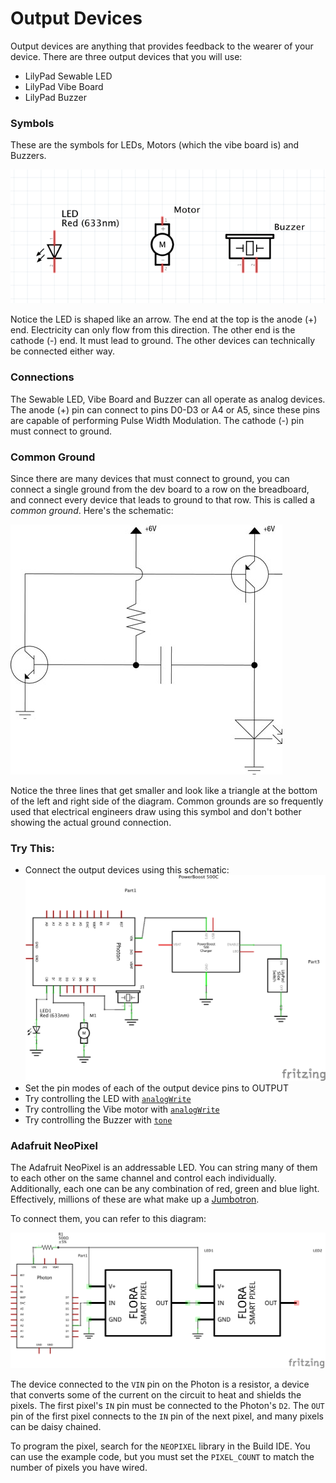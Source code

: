 # Output Devices

Output devices are anything that provides feedback to the wearer of your device. There are three output devices that you will use:

- LilyPad Sewable LED
- LilyPad Vibe Board
- LilyPad Buzzer

### Symbols

These are the symbols for LEDs, Motors (which the vibe board is) and Buzzers.

![Output Device Symbols](./images/output_schem.png)

Notice the LED is shaped like an arrow. The end at the top is the anode (+) end. Electricity can only flow from this direction. The other end is the cathode (-) end. It must lead to ground. The other devices can technically be connected either way.

### Connections

The Sewable LED, Vibe Board and Buzzer can all operate as analog devices. The anode (+) pin can connect to pins D0-D3 or A4 or A5, since these pins are capable of performing Pulse Width Modulation. The cathode (-) pin must connect to ground. 

### Common Ground

Since there are many devices that must connect to ground, you can connect a single ground from the dev board to a row on the breadboard, and connect every device that leads to ground to that row. This is called a _common ground_. Here's the schematic:

![Common Ground Example](./images/commonground_schem.jpg)

Notice the three lines that get smaller and look like a triangle at the bottom of the left and right side of the diagram. Common grounds are so frequently used that electrical engineers draw using this symbol and don't bother showing the actual ground connection.

### Try This:

- Connect the output devices using this schematic:
![Output Circuit Schematic](./images/outputdevice_schem.png)
- Set the pin modes of each of the output device pins to OUTPUT
- Try controlling the LED with [`analogWrite`](https://docs.particle.io/reference/firmware/photon/#analogwrite-pwm-)
- Try controlling the Vibe motor with [`analogWrite`](https://docs.particle.io/reference/firmware/photon/#analogwrite-pwm-)
- Try controlling the Buzzer with [`tone`](https://docs.particle.io/reference/firmware/photon/#tone-)

### Adafruit NeoPixel

The Adafruit NeoPixel is an addressable LED. You can string many of them to each other on the same channel and control each individually. Additionally, each one can be any combination of red, green and blue light. Effectively, millions of these are what make up a [Jumbotron](http://s3.amazonaws.com/media.wbur.org/wordpress/10/files/2015/11/1128_oag-jumbotron.jpg).

To connect them, you can refer to this diagram:

![NeoPixel Schematic](./images/neopixel_schem.png)

The device connected to the `VIN` pin on the Photon is a resistor, a device that converts some of the current on the circuit to heat and shields the pixels. The first pixel's `IN` pin must be connected to the Photon's `D2`. The `OUT` pin of the first pixel connects to the `IN` pin of the next pixel, and many pixels can be daisy chained.

To program the pixel, search for the `NEOPIXEL` library in the Build IDE. You can use the example code, but you must set the `PIXEL_COUNT` to match the number of pixels you have wired.
